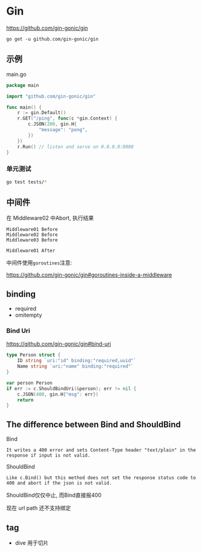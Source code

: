 # Gin

https://github.com/gin-gonic/gin

```
go get -u github.com/gin-gonic/gin
```

## 示例

main.go
```go
package main

import "github.com/gin-gonic/gin"

func main() {
	r := gin.Default()
	r.GET("/ping", func(c *gin.Context) {
		c.JSON(200, gin.H{
			"message": "pong",
		})
	})
	r.Run() // listen and serve on 0.0.0.0:8080
}
```


### 单元测试

```bash
go test tests/*
```


## 中间件

在 Middleware02 中Abort, 执行结果
```
Middleware01 Before
Middleware02 Before
Middleware03 Before

Middleware01 After
```

中间件使用`goroutines`注意:

https://github.com/gin-gonic/gin#goroutines-inside-a-middleware


## binding

- required
- omitempty

### Bind Uri

https://github.com/gin-gonic/gin#bind-uri

```go
type Person struct {
	ID string `uri:"id" binding:"required,uuid"`
	Name string `uri:"name" binding:"required"`
}

var person Person
if err := c.ShouldBindUri(&person); err != nil {
    c.JSON(400, gin.H{"msg": err})
    return
}
```


## The difference between Bind and ShouldBind

Bind
```
It writes a 400 error and sets Content-Type header "text/plain" in the response if input is not valid.
```

ShouldBind
```
Like c.Bind() but this method does not set the response status code to 400 and abort if the json is not valid.
```

ShouldBind仅仅中止, 而Bind直接报400

现在 url path 还不支持绑定

## tag

- dive 用于切片
